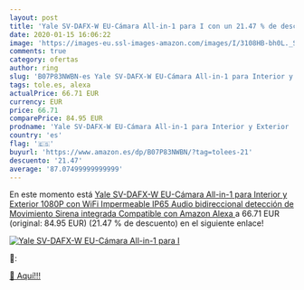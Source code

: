 ```yaml
---
layout: post
title: 'Yale SV-DAFX-W EU-Cámara All-in-1 para I con un 21.47 % de descuento'
date: 2020-01-15 16:06:22
image: 'https://images-eu.ssl-images-amazon.com/images/I/3108HB-bh0L._SL200_.jpg'
comments: true
category: ofertas
author: ring
slug: 'B07P83NWBN-es Yale SV-DAFX-W EU-Cámara All-in-1 para Interior y Exterior...'
tags: tole.es, alexa
actualPrice: 66.71 EUR
currency: EUR
price: 66.71
comparePrice: 84.95 EUR
prodname: 'Yale SV-DAFX-W EU-Cámara All-in-1 para Interior y Exterior  1080P  con WiFi  Impermeable  IP65   Audio bidireccional  detección de Movimiento  Sirena integrada  Compatible con Amazon Alexa '
country: 'es'
flag: '🇪🇸'
buyurl: 'https://www.amazon.es/dp/B07P83NWBN/?tag=tolees-21'
descuento: '21.47'
average: '87.07499999999999'
---
```


En este momento está [Yale SV-DAFX-W EU-Cámara All-in-1 para Interior y Exterior  1080P  con WiFi  Impermeable  IP65   Audio bidireccional  detección de Movimiento  Sirena integrada  Compatible con Amazon Alexa ](https://www.amazon.es/dp/B07P83NWBN/?tag=tolees-21) a 66.71 EUR (original: 84.95 EUR) (21.47 %  de descuento) en el siguiente enlace!

[![Yale SV-DAFX-W EU-Cámara All-in-1 para I](https://images-eu.ssl-images-amazon.com/images/I/3108HB-bh0L._SL200_.jpg)](https://www.amazon.es/dp/B07P83NWBN/?tag=tolees-21)

🔎:


[🛒 Aquí!!!](https://www.amazon.es/dp/B07P83NWBN/?tag=tolees-21)
